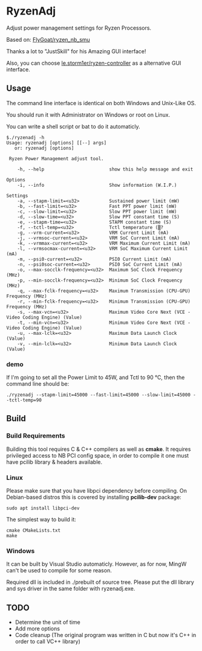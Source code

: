 # RyzenAdj
Adjust power management settings for Ryzen Processors.

Based on: [FlyGoat/ryzen_nb_smu](https://github.com/flygoat/ryzen_nb_smu)

Thanks a lot to "JustSkill" for his Amazing GUI interface!

Also, you can choose [le.storm1er/ryzen-controller](https://gitlab.com/le.storm1er/ryzen-controller) as a alternative GUI interface.

## Usage
The command line interface is identical on both Windows and Unix-Like OS.

You should run it with Administrator on Windows or root on Linux.

You can write a shell script or bat to do it automaticly.

```
$./ryzenadj -h
Usage: ryzenadj [options] [[--] args]
   or: ryzenadj [options]

 Ryzen Power Management adjust tool.

    -h, --help                        show this help message and exit

Options
    -i, --info                        Show information (W.I.P.)

Settings
    -a, --stapm-limit=<u32>           Sustained power limit (mW)
    -b, --fast-limit=<u32>            Fast PPT power limit (mW)
    -c, --slow-limit=<u32>            Slow PPT power limit (mW)
    -d, --slow-time=<u32>             Slow PPT constant time (S)
    -e, --stapm-time=<u32>            STAPM constant time (S)
    -f, --tctl-temp=<u32>             Tctl temperature (▒?
    -g, --vrm-current=<u32>           VRM Current Limit (mA)
    -j, --vrmsoc-current=<u32>        VRM SoC Current Limit (mA)
    -k, --vrmmax-current=<u32>        VRM Maximum Current Limit (mA)
    -l, --vrmsocmax-current=<u32>     VRM SoC Maximum Current Limit (mA)
    -m, --psi0-current=<u32>          PSI0 Current Limit (mA)
    -n, --psi0soc-current=<u32>       PSI0 SoC Current Limit (mA)
    -o, --max-socclk-frequency=<u32>  Maximum SoC Clock Frequency (MHz)
    -p, --min-socclk-frequency=<u32>  Minimum SoC Clock Frequency (MHz)
    -q, --max-fclk-frequency=<u32>    Maximum Transmission (CPU-GPU) Frequency (MHz)
    -r, --min-fclk-frequency=<u32>    Minimum Transmission (CPU-GPU) Frequency (MHz)
    -s, --max-vcn=<u32>               Maximum Video Core Next (VCE - Video Coding Engine) (Value)
    -t, --min-vcn=<u32>               Minimum Video Core Next (VCE - Video Coding Engine) (Value)
    -u, --max-lclk=<u32>              Maximum Data Launch Clock (Value)
    -v, --min-lclk=<u32>              Minimum Data Launch Clock (Value)

``` 

### demo
If I'm going to set all the Power Limit to 45W, and Tctl to 90 ℃,
then the command line should be:
```
./ryzenadj --stapm-limit=45000 --fast-limit=45000 --slow-limit=45000 --tctl-temp=90
```

## Build

### Build Requirements

Building this tool requires C & C++ compilers as well as **cmake**. It
requires privileged access to NB PCI config space, in order to compile it
one must have pcilib library & headers available.

### Linux

Please make sure that you have libpci dependency before compiling. On
Debian-based distros this is covered by installing **pcilib-dev** package:

    sudo apt install libpci-dev

The simplest way to build it:

    cmake CMakeLists.txt
    make

### Windows

It can be built by Visual Studio automaticly. However, as for now, MingW can't
be used to compile for some reason.

Required dll is included in ./prebuilt of source tree. Please put the dll
library and sys driver in the same folder with ryzenadj.exe.

## TODO
- Determine the unit of time
- Add more options
- Code cleanup (The original program was written in C but now it's C++ in
order to call VC++ library)

